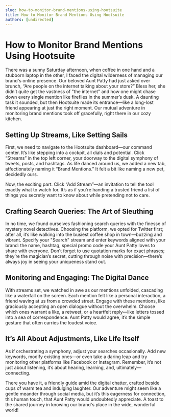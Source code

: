 ```yaml
---
slug: how-to-monitor-brand-mentions-using-hootsuite
title: How to Monitor Brand Mentions Using Hootsuite
authors: [undirected]
---
```


# How to Monitor Brand Mentions Using Hootsuite

There was a sunny Saturday afternoon, when coffee in one hand and a stubborn laptop in the other, I faced the digital wilderness of managing our brand's online presence. Our beloved Aunt Patty had just asked over brunch, “Are people on the internet talking about your store?” Bless her, she didn’t quite get the vastness of "the internet" and how one might chase down every single mention like fireflies in the summer’s dusk. A daunting task it sounded, but then Hootsuite made its entrance—like a long-lost friend appearing at just the right moment. Our mutual adventure in monitoring brand mentions took off gracefully, right there in our cozy kitchen.

## Setting Up Streams, Like Setting Sails

First, we need to navigate to the Hootsuite dashboard—our command center. It’s like stepping into a cockpit, all dials and potential. Click “Streams” in the top left corner, your doorway to the digital symphony of tweets, posts, and hashtags. As life danced around us, we added a new tab, affectionately naming it “Brand Mentions.” It felt a bit like naming a new pet, decidedly ours. 

Now, the exciting part. Click “Add Stream”—an invitation to tell the tool exactly what to watch for. It’s as if you're handing a trusted friend a list of things you secretly want to know about while pretending not to care.  

## Crafting Search Queries: The Art of Sleuthing

In no time, we found ourselves fashioning search queries with the finesse of mystery novel detectives. Choosing the platform, we opted for Twitter first; after all, it’s like walking into the busiest coffee shop in town—buzzing and vibrant. Specify your "Search" stream and enter keywords aligned with your brand: the name, hashtag, special promo code your Aunt Patty loves to share with everyone. Don’t forget to use quotation marks for exact phrases; they’re the magician’s secret, cutting through noise with precision—there’s always joy in seeing your uniqueness stand out. 

## Monitoring and Engaging: The Digital Dance

With streams set, we watched in awe as our mentions unfolded, cascading like a waterfall on the screen. Each mention felt like a personal interaction, a friend waving at us from a crowded street. Engage with these mentions, like graciously accepting an open dialogue without the overwhelm. Choose which ones warrant a like, a retweet, or a heartfelt reply—like letters tossed into a sea of correspondence. Aunt Patty would agree, it’s the simple gesture that often carries the loudest voice.

## It’s All About Adjustments, Like Life Itself

As if orchestrating a symphony, adjust your searches occasionally. Add new keywords, modify existing ones—or even take a daring leap and try monitoring other platforms like Facebook or Instagram. Remember, it’s not just about listening, it’s about hearing, learning, and, ultimately—connecting. 

There you have it, a friendly guide amid the digital chatter, crafted beside cups of warm tea and indulging laughter. Our adventure might seem like a gentle meander through social media, but it’s this eagerness for connection, this human touch, that Aunt Patty would undoubtedly appreciate. A toast to the shared journey in knowing our brand's place in the wide, wonderful world!